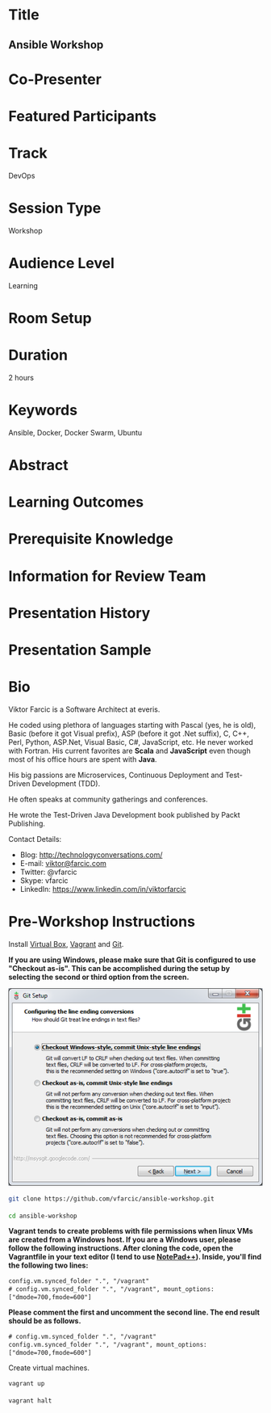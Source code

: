 Title
=====

Ansible Workshop
----------------

Co-Presenter
============

Featured Participants
=====================

Track
=====

DevOps

Session Type
============

Workshop

Audience Level
==============

Learning

Room Setup
==========

Duration
========

2 hours

Keywords
========

Ansible, Docker, Docker Swarm, Ubuntu

Abstract
========

Learning Outcomes
=================

Prerequisite Knowledge
======================

Information for Review Team
===========================

Presentation History
====================

Presentation Sample
===================

Bio
===

Viktor Farcic is a Software Architect at everis.

He coded using plethora of languages starting with Pascal (yes, he is old), Basic (before it got Visual prefix), ASP (before it got .Net suffix), C, C++, Perl, Python, ASP.Net, Visual Basic, C#, JavaScript, etc. He never worked with Fortran. His current favorites are **Scala** and **JavaScript** even though most of his office hours are spent with **Java**.

His big passions are Microservices, Continuous Deployment and Test-Driven Development (TDD).

He often speaks at community gatherings and conferences.

He wrote the Test-Driven Java Development book published by Packt Publishing.

Contact Details:

* Blog: http://technologyconversations.com/
* E-mail: viktor@farcic.com
* Twitter: @vfarcic
* Skype: vfarcic
* LinkedIn: https://www.linkedin.com/in/viktorfarcic

Pre-Workshop Instructions
=========================

Install [Virtual Box](https://www.virtualbox.org/), [Vagrant](https://www.vagrantup.com/) and [Git](https://git-scm.com/).

__If you are using Windows, please make sure that Git is configured to use "Checkout as-is". This can be accomplished during the setup by selecting the second or third option from the screen.__

![Windows Git Setup](git-windows.png)

```bash
git clone https://github.com/vfarcic/ansible-workshop.git

cd ansible-workshop
```

__Vagrant tends to create problems with file permissions when linux VMs are created from a Windows host. If you are a Windows user, please follow the following instructions. After cloning the code, open the Vagrantfile in your text editor (I tend to use [NotePad++](https://notepad-plus-plus.org/)). Inside, you'll find the following two lines:__

```
config.vm.synced_folder ".", "/vagrant"
# config.vm.synced_folder ".", "/vagrant", mount_options: ["dmode=700,fmode=600"]
```

__Please comment the first and uncomment the second line. The end result should be as follows.__

```
# config.vm.synced_folder ".", "/vagrant"
config.vm.synced_folder ".", "/vagrant", mount_options: ["dmode=700,fmode=600"]
```

Create virtual machines.

```bash
vagrant up

vagrant halt
```

